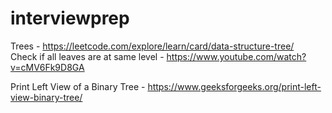 # interviewprep
Trees -
https://leetcode.com/explore/learn/card/data-structure-tree/ <br>
Check if all leaves are at same level - https://www.youtube.com/watch?v=cMV6Fk9D8GA

Print Left View of a Binary Tree - https://www.geeksforgeeks.org/print-left-view-binary-tree/
